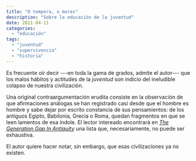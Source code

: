 ```yaml
---
title: "O tempora, o mores"
description: "Sobre la educación de la juventud"
date: 2021-04-11
categories:
  - "educación"
tags:
  - "juventud"
  - "supervivencia"
  - "historia"
---
```


Es frecuente oír decir ---en toda la gama de grados, admite el autor--- que los malos hábitos y actitudes de la _juventud_ son indicio del ineludible colapso de nuestra civilización.

Una original contraargumentación erudita consiste en la observación de que afirmaciones análogas se han registrado casi desde que el hombre es hombre y sabe dejar por escrito constancia de sus pensamientos: de los antiguos Egipto, Babilonia, Grecia o Roma, quedan fragmentos en que se leen lamentos de esa índole. El lector intereado encontrará en [_The Generation Gap In Antiquity_](https://www.jstor.org/stable/985800) una lista que, necesariamente, no puede ser exhaustiva.

El autor quiere hacer notar, sin embargo, que esas civilizaciones ya no existen.
